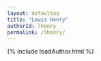 ```yaml
---
layout: defaultau
title: "Lewis Henry"
authorId: lhenry
permalink: /lhenry/
---
```

{% include loadAuthor.html %}
<script>
    $(document).ready(function(){
        showAuthorBio('{{ page.authorId }}');
   });
</script>